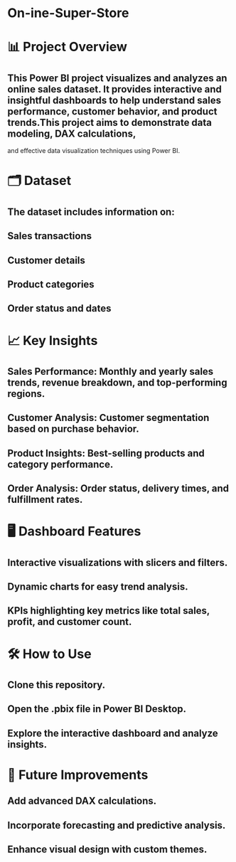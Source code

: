 # On-ine-Super-Store

# 📊 Project Overview

## This Power BI project visualizes and analyzes an online sales dataset. It provides interactive and insightful dashboards to help understand sales performance, customer behavior, and product trends.This project aims to demonstrate data modeling, DAX calculations, 
and effective data visualization techniques using Power BI.

# 🗂️ Dataset

## The dataset includes information on:
## Sales transactions
## Customer details
## Product categories
## Order status and dates

# 📈 Key Insights

## Sales Performance: Monthly and yearly sales trends, revenue breakdown, and top-performing regions.
## Customer Analysis: Customer segmentation based on purchase behavior.
## Product Insights: Best-selling products and category performance.
## Order Analysis: Order status, delivery times, and fulfillment rates.

# 🖥️ Dashboard Features

## Interactive visualizations with slicers and filters.
## Dynamic charts for easy trend analysis.
## KPIs highlighting key metrics like total sales, profit, and customer count.

# 🛠️ How to Use

## Clone this repository.
## Open the .pbix file in Power BI Desktop.
## Explore the interactive dashboard and analyze insights.

# 🚀 Future Improvements

## Add advanced DAX calculations.
## Incorporate forecasting and predictive analysis.
## Enhance visual design with custom themes.
